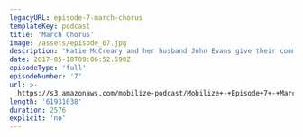 ```yaml
---
legacyURL: episode-7-march-chorus
templateKey: podcast
title: 'March Chorus'
image: /assets/episode_07.jpg
description: 'Katie McCreary and her husband John Evans give their community a chance to (literally) raise their voices together in protest and song.'
date: 2017-05-18T09:06:52.590Z
episodeType: 'full'
episodeNumber: '7'
url: >-
  https://s3.amazonaws.com/mobilize-podcast/Mobilize+-+Episode+7+-+March+Chorus.mp3
length: '61931038'
duration: 2576
explicit: 'no'
---
```

